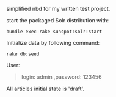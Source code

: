 simplified nbd for my written test project.

start the packaged Solr distribution with:

    bundle exec rake sunspot:solr:start 

Initialize data by following command:

    rake db:seed

User: 

> login: admin ,password: 123456

All articles initial state is 'draft'.

